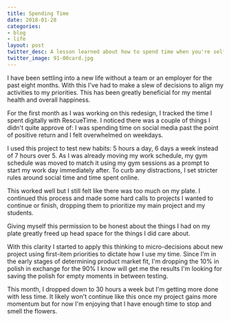 ```yaml
---
title: Spending Time
date: 2018-01-28
categories:
- blog
- life
layout: post
twitter_desc: A lesson learned about how to spend time when you're self-employed
twitter_image: 91-00card.jpg
---
```


I have been settling into a new life without a team or an employer for the past eight months. With this I've had to make a slew of decisions to align my activities to my priorities. This has been greatly beneficial for my mental health and overall happiness.

For the first month as I was working on this redesign, I tracked the time I spent digitally with RescueTime. I noticed there was a couple of things I didn't quite approve of: I was spending time on social media past the point of positive return and I felt overwhelmed on weekdays.

I used this project to test new habits: 5 hours a day, 6 days a week instead of 7 hours over 5. As I was already moving my work schedule, my gym schedule was moved to match it using my gym sessions as a prompt to start my work day immediately after. To curb any distractions, I set stricter rules around social time and time spent online.

This worked well but I still felt like there was too much on my plate. I continued this process and made some hard calls to projects I wanted to continue or finish, dropping them to prioritize my main project and my students. 

Giving myself this permission to be honest about the things I had on my plate greatly freed up head space for the things I did care about.

With this clarity I started to apply this thinking to micro-decisions about new project using first-item priorities to dictate how I use my time. Since I'm in the early stages of determining product market fit, I'm dropping the 10% in polish in exchange for the 90% I know will get me the results I'm looking for saving the polish for empty moments in between testing.

This month, I dropped down to 30 hours a week but I'm getting more done with less time. It likely won't continue like this once my project gains more momentum but for now I'm enjoying that I have enough time to stop and smell the flowers.